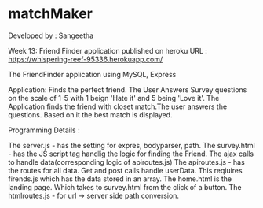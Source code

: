 # matchMaker
Developed by : Sangeetha

Week 13: Friend Finder application published on heroku
URL : https://whispering-reef-95336.herokuapp.com/

The FriendFinder application using MySQL, Express

Application: Finds the perfect friend. The User Answers Survey questions on the scale of 1-5 with 1 beign 'Hate it' and 5 being 'Love it'. The Application finds the friend with closet match.The user answers the questions. Based on it the best match is displayed.

Programming Details :

The server.js - has the setting for expres, bodyparser, path.
The survey.html - has the JS script tag handlig the logic for finding the Friend. The ajax calls to handle data(corresponding logic of apiroutes.js)
The apiroutes.js - has the routes for all data. Get and post calls handle userData. This reqiuires firends.js which has the data stored in an array.
The home.html is the landing page. Which takes to survey.html from the click of a button.
The htmlroutes.js - for url -> server side path conversion.
 
